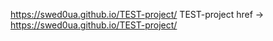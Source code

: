 https://swed0ua.github.io/TEST-project/ TEST-project
 href -> https://swed0ua.github.io/TEST-project/
